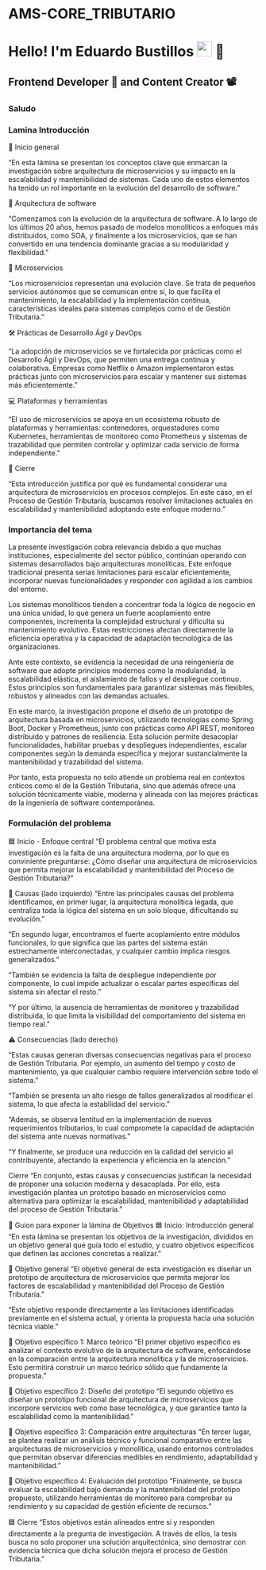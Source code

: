 # AMS-CORE_TRIBUTARIO
<h1>Hello! I'm Eduardo Bustillos <img src="https://raw.githubusercontent.com/iampavangandhi/iampavangandhi/master/gifs/Hi.gif" width="30px"> 🚀</h1>
<h2>Frontend Developer 🎨 and Content Creator 📽</h2>

### Saludo


### Lamina Introducción
🎤 Inicio general

“En esta lámina se presentan los conceptos clave que enmarcan la investigación sobre arquitectura de microservicios y su impacto en la escalabilidad y mantenibilidad de sistemas. Cada uno de estos elementos ha tenido un rol importante en la evolución del desarrollo de software.” 

🧱 Arquitectura de software

“Comenzamos con la evolución de la arquitectura de software. A lo largo de los últimos 20 años, hemos pasado de modelos monolíticos a enfoques más distribuidos, como SOA, y finalmente a los microservicios, que se han convertido en una tendencia dominante gracias a su modularidad y flexibilidad.”

🧩 Microservicios

“Los microservicios representan una evolución clave. Se trata de pequeños servicios autónomos que se comunican entre sí, lo que facilita el mantenimiento, la escalabilidad y la implementación continua, características ideales para sistemas complejos como el de Gestión Tributaria.”

🛠 Prácticas de Desarrollo Ágil y DevOps

“La adopción de microservicios se ve fortalecida por prácticas como el Desarrollo Ágil y DevOps, que permiten una entrega continua y colaborativa. Empresas como Netflix o Amazon implementaron estas prácticas junto con microservicios para escalar y mantener sus sistemas más eficientemente.”

💻 Plataformas y herramientas

“El uso de microservicios se apoya en un ecosistema robusto de plataformas y herramientas: contenedores, orquestadores como Kubernetes, herramientas de monitoreo como Prometheus y sistemas de trazabilidad que permiten controlar y optimizar cada servicio de forma independiente.” 

🧩 Cierre 

“Esta introducción justifica por qué es fundamental considerar una arquitectura de microservicios en procesos complejos. En este caso, en el Proceso de Gestión Tributaria, buscamos resolver limitaciones actuales en escalabilidad y mantenibilidad adoptando este enfoque moderno.”

### Importancia del tema
La presente investigación cobra relevancia debido a que muchas instituciones, especialmente del sector público, continúan operando con sistemas desarrollados bajo arquitecturas monolíticas. Este enfoque tradicional presenta serias limitaciones para escalar eficientemente, incorporar nuevas funcionalidades y responder con agilidad a los cambios del entorno.

Los sistemas monolíticos tienden a concentrar toda la lógica de negocio en una única unidad, lo que genera un fuerte acoplamiento entre componentes, incrementa la complejidad estructural y dificulta su mantenimiento evolutivo. Estas restricciones afectan directamente la eficiencia operativa y la capacidad de adaptación tecnológica de las organizaciones.

Ante este contexto, se evidencia la necesidad de una reingeniería de software que adopte principios modernos como la modularidad, la escalabilidad elástica, el aislamiento de fallos y el despliegue continuo. Estos principios son fundamentales para garantizar sistemas más flexibles, robustos y alineados con las demandas actuales.

En este marco, la investigación propone el diseño de un prototipo de arquitectura basada en microservicios, utilizando tecnologías como Spring Boot, Docker y Prometheus, junto con prácticas como API REST, monitoreo distribuido y patrones de resiliencia. Esta solución permite desacoplar funcionalidades, habilitar pruebas y despliegues independientes, escalar componentes según la demanda específica y mejorar sustancialmente la mantenibilidad y trazabilidad del sistema.

Por tanto, esta propuesta no solo atiende un problema real en contextos críticos como el de la Gestión Tributaria, sino que además ofrece una solución técnicamente viable, moderna y alineada con las mejores prácticas de la ingeniería de software contemporánea.

### Formulación del problema

🟦 Inicio - Enfoque central
“El problema central que motiva esta investigación es la falta de una arquitectura moderna, por lo que es conviniente preguntarse: ¿Cómo diseñar una arquitectura de microservicios que permita mejorar la escalabilidad y mantenibilidad del Proceso de Gestión Tributaria?”

🔧 Causas (lado izquierdo)
“Entre las principales causas del problema identificamos, en primer lugar, la arquitectura monolítica legada, que centraliza toda la lógica del sistema en un solo bloque, dificultando su evolución.”

“En segundo lugar, encontramos el fuerte acoplamiento entre módulos funcionales, lo que significa que las partes del sistema están estrechamente interconectadas, y cualquier cambio implica riesgos generalizados.”

“También se evidencia la falta de despliegue independiente por componente, lo cual impide actualizar o escalar partes específicas del sistema sin afectar el resto.”

“Y por último, la ausencia de herramientas de monitoreo y trazabilidad distribuida, lo que limita la visibilidad del comportamiento del sistema en tiempo real.”

⚠️ Consecuencias (lado derecho)

“Estas causas generan diversas consecuencias negativas para el proceso de Gestión Tributaria. Por ejemplo, un aumento del tiempo y costo de mantenimiento, ya que cualquier cambio requiere intervención sobre todo el sistema.”

“También se presenta un alto riesgo de fallos generalizados al modificar el sistema, lo que afecta la estabilidad del servicio.”

“Además, se observa lentitud en la implementación de nuevos requerimientos tributarios, lo cual compromete la capacidad de adaptación del sistema ante nuevas normativas.”

“Y finalmente, se produce una reducción en la calidad del servicio al contribuyente, afectando la experiencia y eficiencia en la atención.”

 Cierre
“En conjunto, estas causas y consecuencias justifican la necesidad de proponer una solución moderna y desacoplada. Por ello, esta investigación plantea un prototipo basado en microservicios como alternativa para optimizar la escalabilidad, mantenibilidad y adaptabilidad del proceso de Gestión Tributaria.”

🎤 Guion para exponer la lámina de Objetivos
🟦 Inicio: Introducción general
“En esta lámina se presentan los objetivos de la investigación, divididos en un objetivo general que guía todo el estudio, y cuatro objetivos específicos que definen las acciones concretas a realizar.”

🎯 Objetivo general
“El objetivo general de esta investigación es diseñar un prototipo de arquitectura de microservicios que permita mejorar los factores de escalabilidad y mantenibilidad del Proceso de Gestión Tributaria.”

“Este objetivo responde directamente a las limitaciones identificadas previamente en el sistema actual, y orienta la propuesta hacia una solución técnica viable.”

🔹 Objetivo específico 1: Marco teórico
“El primer objetivo específico es analizar el contexto evolutivo de la arquitectura de software, enfocándose en la comparación entre la arquitectura monolítica y la de microservicios. Esto permitirá construir un marco teórico sólido que fundamente la propuesta.”

🔹 Objetivo específico 2: Diseño del prototipo
“El segundo objetivo es diseñar un prototipo funcional de arquitectura de microservicios que incorpore servicios web como base tecnológica, y que garantice tanto la escalabilidad como la mantenibilidad.”

🔹 Objetivo específico 3: Comparación entre arquitecturas
“En tercer lugar, se plantea realizar un análisis técnico y funcional comparativo entre las arquitecturas de microservicios y monolítica, usando entornos controlados que permitan observar diferencias medibles en rendimiento, adaptabilidad y mantenibilidad.”

🔹 Objetivo específico 4: Evaluación del prototipo
“Finalmente, se busca evaluar la escalabilidad bajo demanda y la mantenibilidad del prototipo propuesto, utilizando herramientas de monitoreo para comprobar su rendimiento y su capacidad de gestión eficiente de recursos.”

🟦 Cierre
“Estos objetivos están alineados entre sí y responden directamente a la pregunta de investigación. A través de ellos, la tesis busca no solo proponer una solución arquitectónica, sino demostrar con evidencia técnica que dicha solución mejora el proceso de Gestión Tributaria.”
